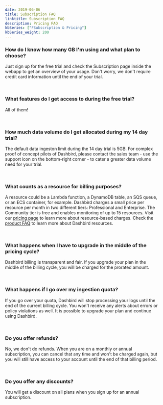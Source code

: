 ```yaml
---
date: 2019-06-06
title: Subscription FAQ
linktitle: Subscription FAQ
description: Pricing FAQ
kbSeries: ["FSubscription & Pricing"]
kbSeries_weight: 200
---
```


### How do I know how many GB I'm using and what plan to choose?

Just sign up for the free trial and check the Subscription page inside the webapp to get an overview of your usage. Don't worry, we don't require credit card information until the end of your trial.

<br>

### What features do I get access to during the free trial?

All of them!

<br>

### How much data volume do I get allocated during my 14 day trial?

The default data ingeston limit during the 14 day trial is 5GB. For complex proof of concept pilots of Dashbird, please contact the sales team - use the support icon on the bottom-right corner - to cater a greater data volume need for your trial.

<br>

### What counts as a resource for billing purposes?

A resource could be a Lambda function, a DynamoDB table, an SQS queue, or an ECS container, for example. Dashbird charges a small price per resource per month in two different tiers: Professional and Enterprise. The Community tier is free and enables monitoring of up to 15 resources. Visit our [pricing page](../pricing) to learn more about resource-based charges. Check the [product FAQ](dashbird/faq/#what-does-a-resource-mean-for-dashbird) to learn more about Dashbird resources.

<br>

### What happens when I have to upgrade in the middle of the pricing cycle?

Dashbird billing is transparent and fair. If you upgrade your plan in the middle of the billing cycle, you will be charged for the prorated amount.

<br>

### What happens if I go over my ingestion quota?

If you go over your quota, Dashbird will stop processing your logs until the end of the current billing cycle. You won't receive any alerts about errors or policy violations as well. It is possible to upgrade your plan and continue using Dashbird.

<br>

### Do you offer refunds?

No, we don't do refunds. When you are on a monthly or annual subscription, you can cancel that any time and won't be charged again, but you will still have access to your account until the end of that billing period.

<br>

### Do you offer any discounts?

You will get a discount on all plans when you sign up for an annual subscription.
